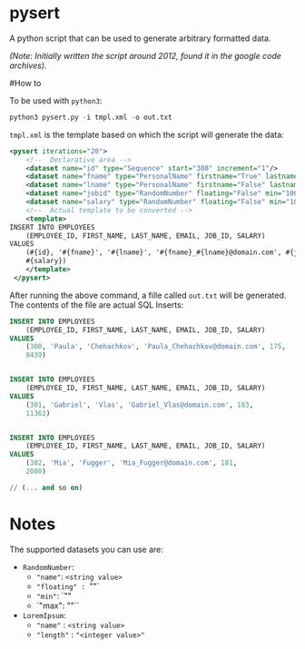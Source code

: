 # pysert

A python script that can be used to generate arbitrary formatted data.

_(Note: Initially written the script around 2012, found it in the google code archives)._

#How to

To be used with `python3`:

```python
python3 pysert.py -i tmpl.xml -o out.txt
```

`tmpl.xml` is the template based on which the script will generate the data:

```xml
<pysert iterations="20">
	<!--  Declarative area -->
	<dataset name="id" type="Sequence" start="300" increment="1"/>
	<dataset name="fname" type="PersonalName" firstname="True" lastname="False"/>
	<dataset name="lname" type="PersonalName" firstname="False" lastname="True"/>
	<dataset name="jobid" type="RandomNumber" floating="False" min="100" max="200"/>
	<dataset name="salary" type="RandomNumber" floating="False" min="1000" max="15000"/>
	<!--  Actual template to be converted -->
	<template>
INSERT INTO EMPLOYEES
	(EMPLOYEE_ID, FIRST_NAME, LAST_NAME, EMAIL, JOB_ID, SALARY)
VALUES
	(#{id}, '#{fname}', '#{lname}', '#{fname}_#{lname}@domain.com', #{jobid},
	#{salary})
	</template>
 </pysert>
```

After running the above command, a fille called `out.txt` will be generated.
The contents of the file are actual SQL Inserts:

```SQL
INSERT INTO EMPLOYEES
	(EMPLOYEE_ID, FIRST_NAME, LAST_NAME, EMAIL, JOB_ID, SALARY)
VALUES
	(300, 'Paula', 'Chehachkov', 'Paula_Chehachkov@domain.com', 175,
	8439)


INSERT INTO EMPLOYEES
	(EMPLOYEE_ID, FIRST_NAME, LAST_NAME, EMAIL, JOB_ID, SALARY)
VALUES
	(301, 'Gabriel', 'Vlas', 'Gabriel_Vlas@domain.com', 183,
	11362)


INSERT INTO EMPLOYEES
	(EMPLOYEE_ID, FIRST_NAME, LAST_NAME, EMAIL, JOB_ID, SALARY)
VALUES
	(302, 'Mia', 'Fugger', 'Mia_Fugger@domain.com', 181,
	2080)

// (... and so on)  
```

# Notes

The supported datasets you can use are: 

* `RandomNumber`:
  - `"name"`: `<string value>`
  - `"floating" : `"<boolean value>"`
  - `"min"`: `"<integer value>"
  - `"max": "<integer value>"``
* `LoremIpsum`:
  - `"name"` : `<string value>`
  - `"length"` : `"<integer value>"`

